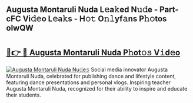 ## Augusta Montaruli Nuda L𝚎a𝚔ed N𝚞𝚍e - Part-cFC Vi𝚍𝚎o L𝚎a𝚔s - H𝚘𝚝 O𝚗𝚕yf𝚊ns P𝚑𝚘tos olwQW

# <h2><a href="http://kfexvp.oniu.top/?m=Augusta+Montaruli+Nuda">🔗👉 🔴 Augusta Montaruli Nuda P𝚑ot𝚘𝚜 V𝚒d𝚎o</a></h2>

[![Augusta Montaruli Nuda Nu𝚍e𝚜](https://i.imgur.com/0qMVB7G.gif)](http://kfexvp.oniu.top/?m=Augusta+Montaruli+Nuda)
Social media innovator Augusta Montaruli Nuda, celebrated for publishing dance and lifestyle content, featuring dance presentations and personal vlogs. Inspiring teacher Augusta Montaruli Nuda, recognized for their ability to inspire and educate their students.  
